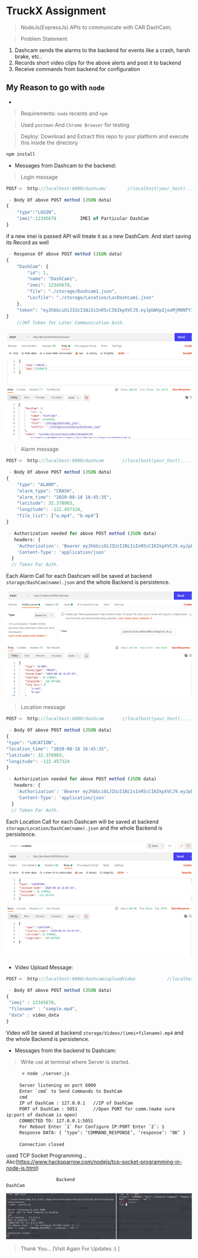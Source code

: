 # TruckX Assignment

>NodeJs(ExpressJs) APIs to communicate with CAR DashCam;

>Problem Statement
 1. Dashcam sends the alarms to the backend for events like a crash, harsh brake, etc..
 2. Records short video clips for the above alerts and post it to backend
 3. Receive commands from backend for configuration

## My Reason to go with `node`
- 

>Requirements: `node` recents and `npm`

>Used `postman` And `Chrome Browser` for testing

>Deploy:
>Download and Extract this repo to your platform and execute this inside the directory
```Bash
npm install
```


- Messages from Dashcam to the backend:

> Login message 
```Javascript
POST->  http://localhost:6000/dashcam/        //localhost(your_host).... default_port = `6000` (else defined in your `process.env.PORT
```
```Javascript
 - Body Of above POST method (JSON data)
{
    "type":"LOGIN",
    "imei":12345678         IMEI of Particular DashCam
}
```  
if a new imei is passed API will treate it as a new DashCam. And start saving its Record as well
```Javascript
 - Response Of above POST method (JSON data)
{
    "DashCam": {
        "id": 1,
        "name": "DashCam1",
        "imei": 12345678,
        "file": "./storage/Dashcam1.json",
        "Locfile": "./storage/Location/LocDashcam1.json"
    },
    "token": "eyJhbGciOiJIUzI1NiIsInR5cCI6IkpXVCJ9.eyJpbWVpIjoxMjM0NTY3OCwiaWF0IjoxNjEzOTAwNjAxLCJleHAiOjE2MTQ1MDU0MDF9.XQoVn4RGetWl9KNGMFpdAynm9W0fEE9Fxq3Tw9aiFXI"
}
    //JWT Token for Later Communication Auth. 
```

![DashCam Registration/Login](https://github.com/anandiiitbh/DashCam-Backend/blob/main/storage/img/login.png)  



> Alarm message
```Javascript
POST->  http://localhost:6000/dashcam       //localhost(your_host).... default_port = `3000` (else defined in your `process.env.PORT`
```
```Javascript
 - Body Of above POST method (JSON data)
{
    "type": "ALARM",
    "alarm_type": "CRASH",
    "alarm_time": "2020-08-18 16:45:35",
    "latitude": 32.378903,
    "longitude": -122.457324,
    "file_list": ["a.mp4", "b.mp4"]
}
```  
```Javascript
 - Authorization needed for above POST method (JSON data)
   headers: { 
    'Authorization': 'Bearer eyJhbGciOiJIUzI1NiIsInR5cCI6IkpXVCJ9.eyJpbWVpIjoxMjM0NTY3OCwiaWF0IjoxNjEzODg1MjIyLCJleHAiOjE2MTQ0OTAwMjJ9.7fcK36xX26WNKaMMcO89xMCTu7d00MOkAB7zN66fTF0', 
    'Content-Type': 'application/json'
  }
  // Token For Auth.
```  
Each Alarm Call for each Dashcam will be saved at backend `storage/DashCam(name).json` and the whole Backend is persistence.

![Alarm Message](https://github.com/anandiiitbh/DashCam-Backend/blob/main/storage/img/22.png)  


> Location message
```Javascript
POST->  http://localhost:6000/dashcam       //localhost(your_host).... default_port = `3000` (else defined in your `process.env.PORT`
```
```Javascript
 - Body Of above POST method (JSON data)
{
"type": "LOCATION",
"location_time": "2020-08-18 16:45:35",
"latitude": 32.378903,
"longitude": -122.457324
}
```  
```Javascript
 - Authorization needed for above POST method (JSON data)
   headers: { 
    'Authorization': 'Bearer eyJhbGciOiJIUzI1NiIsInR5cCI6IkpXVCJ9.eyJpbWVpIjoxMjM0NTY3OCwiaWF0IjoxNjEzODg1MjIyLCJleHAiOjE2MTQ0OTAwMjJ9.7fcK36xX26WNKaMMcO89xMCTu7d00MOkAB7zN66fTF0', 
    'Content-Type': 'application/json'
  }  
  // Token For Auth.
```  
Each Location Call for each Dashcam  will be saved at backend `storage/Location/DashCam(name).json` and the whole Backend is persistence.

![Location Message](https://github.com/anandiiitbh/DashCam-Backend/blob/main/storage/img/Screenshot_2021-02-21_15-14-29.png)  


- Video Upload Message:  

```Javascript
POST->  http://localhost:6000/dashcam/uploadVideo            //localhost(your_host).... default_port = `3000` (else defined in your `process.env.PORT`
```
```Javascript
 - Body Of above POST method (JSON data)
{
 "imei" : 12345678,
 "filename" : "sample.mp4",
 "data" : video_data
}
```  
Video will be saved at backend `storage/Videos/(imei+filename).mp4` and the whole Backend is persistence.

- Messages from the backend to Dashcam:  

>Write `cmd` at terminal where Server is started. 

```shell
      > node ./server.js

     Server listening on port 6000
     Enter `cmd` to Send Commands to DashCam
     cmd
     IP of DashCam : 127.0.0.1   //IP of DashCam
     PORT of DashCam : 5051      //Open PORT for comm.(make sure ip:port of dashcam is open)
     CONNECTED TO: 127.0.0.1:5051
     For Reboot Enter `1` For Configure IP:PORT Enter `2`: 1
     Response DATA: { ‘type’: ‘COMMAND_RESPONSE’, ‘response’: ‘OK’ }

     Connection closed
```

used TCP Socket Programming .. Akc(https://www.hacksparrow.com/nodejs/tcp-socket-programming-in-node-js.html)  

                       Backend                                                       DashCam

![Messages from the backend to Dashcam](https://github.com/anandiiitbh/DashCam-Backend/blob/main/storage/img/Screenshot_2021-02-21_15-22-22.png)  


>Thank You... [Visit Again For Updates :) ]
